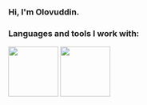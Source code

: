 ### Hi, I'm Olovuddin.

### Languages and tools I work with:

<code><img src="https://upload.wikimedia.org/wikipedia/commons/thumb/6/61/HTML5_logo_and_wordmark.svg/2048px-HTML5_logo_and_wordmark.svg.png" width="100" height="100"/></code>
<code><img src="https://cdn.freebiesupply.com/logos/large/2x/css3-logo-png-transparent.png" width="100" height="100"/></code>
